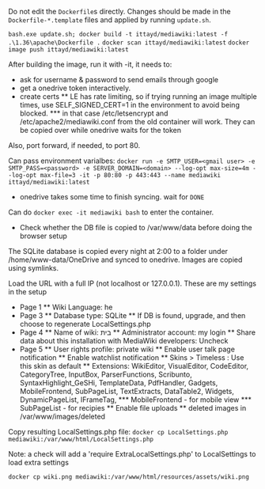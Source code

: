 Do not edit the `Dockerfile`s directly. Changes should be made in the `Dockerfile-*.template` files and applied by running `update.sh`.

`bash.exe update.sh; docker build -t ittayd/mediawiki:latest -f .\1.36\apache\Dockerfile .`
`docker scan ittayd/mediawiki:latest`
`docker image push ittayd/mediawiki:latest`


After building the image, run it with -it, it needs to:
* ask for username & password to send emails through google
* get a onedrive token interactively. 
* create certs
** LE has rate limiting, so if trying running an image multiple times, use SELF_SIGNED_CERT=1 in the environment to avoid being blocked.
*** in that case /etc/letsencrypt and /etc/apache2/mediawiki.conf from the old container will work. They can be copied over while onedrive waits for the token

Also, port forward, if needed, to port 80. 

Can pass environment varialbes:
`docker run -e SMTP_USER=<gmail user> -e SMTP_PASS=<password> -e SERVER_DOMAIN=<domain> --log-opt max-size=4m --log-opt max-file=3 -it -p 80:80 -p 443:443 --name mediawiki ittayd/mediawiki:latest`
* onedrive takes some time to finish syncing. wait for `DONE`

Can do `docker exec -it mediawiki bash` to enter the container. 
* Check whether the DB file is copied to /var/www/data before doing the browser setup

The SQLite database is copied every night at 2:00 to a folder under /home/www-data/OneDrive and synced to onedrive. Images are copied using symlinks.

Load the URL with a full IP (not localhost or 127.0.0.1). These are my settings in the setup
* Page 1
** Wiki Language: he
* Page 3
** Database type: SQLite
** If DB is found, upgrade, and then choose to regenerate LocalSettings.php
* Page 4
** Name of wiki: בית
** Administrator account: my login
** Share data about this installation with MediaWiki developers: Uncheck
* Page 5
** User rights profile: private wiki
** Enable user talk page notification
** Enable watchlist notification
** Skins > Timeless : Use this skin as default
** Extensions: WikiEditor, VisualEditor, CodeEditor, CategoryTree, InputBox, ParserFunctions, Scribunto, SyntaxHighlight_GeSHi, TemplateData, PdfHandler, Gadgets, MobileFrontend, SubPageList, TextExtracts, DataTable2, Widgets, DynamicPageList, IFrameTag, 
*** MobileFrontend - for mobile view
*** SubPageList - for recipies
** Enable file uploads
** deleted images in /var/www/images/deleted

Copy resulting LocalSettings.php file: `docker cp LocalSettings.php mediawiki:/var/www/html/LocalSettings.php`

Note: a check will add a 'require ExtraLocalSettings.php' to LocalSettings to load extra settings

`docker cp wiki.png mediawiki:/var/www/html/resources/assets/wiki.png`

